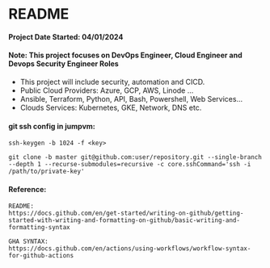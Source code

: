 # README
#### Project Date Started: 04/01/2024
#### Note: This project focuses on DevOps Engineer, Cloud Engineer and Devops Security Engineer Roles
* This project will include security, automation and CICD.
* Public Cloud Providers:  Azure, GCP, AWS, Linode ...
* Ansible, Terraform, Python, API, Bash, Powershell, Web Services...
* Clouds Services: Kubernetes, GKE, Network, DNS etc.

#### git ssh config in jumpvm:
```
ssh-keygen -b 1024 -f <key>

git clone -b master git@github.com:user/repository.git --single-branch --depth 1 --recurse-submodules=recursive -c core.sshCommand='ssh -i /path/to/private-key'
```

#### Reference: 
```
README:
https://docs.github.com/en/get-started/writing-on-github/getting-started-with-writing-and-formatting-on-github/basic-writing-and-formatting-syntax

GHA SYNTAX:
https://docs.github.com/en/actions/using-workflows/workflow-syntax-for-github-actions
```
